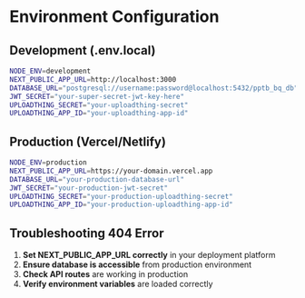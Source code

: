 # Environment Configuration

## Development (.env.local)

```bash
NODE_ENV=development
NEXT_PUBLIC_APP_URL=http://localhost:3000
DATABASE_URL="postgresql://username:password@localhost:5432/pptb_bq_db"
JWT_SECRET="your-super-secret-jwt-key-here"
UPLOADTHING_SECRET="your-uploadthing-secret"
UPLOADTHING_APP_ID="your-uploadthing-app-id"
```

## Production (Vercel/Netlify)

```bash
NODE_ENV=production
NEXT_PUBLIC_APP_URL=https://your-domain.vercel.app
DATABASE_URL="your-production-database-url"
JWT_SECRET="your-production-jwt-secret"
UPLOADTHING_SECRET="your-production-uploadthing-secret"
UPLOADTHING_APP_ID="your-production-uploadthing-app-id"
```

## Troubleshooting 404 Error

1. **Set NEXT_PUBLIC_APP_URL correctly** in your deployment platform
2. **Ensure database is accessible** from production environment
3. **Check API routes** are working in production
4. **Verify environment variables** are loaded correctly
